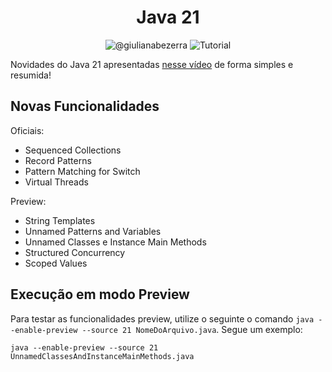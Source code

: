 <h1 align="center">
  Java 21
</h1>

<p align="center">
 <img src="https://img.shields.io/static/v1?label=Youtube&message=@giulianabezerra&color=8257E5&labelColor=000000" alt="@giulianabezerra" />
 <img src="https://img.shields.io/static/v1?label=Tipo&message=Tutorial&color=8257E5&labelColor=000000" alt="Tutorial" />
</p>

Novidades do Java 21 apresentadas [nesse vídeo](https://youtu.be/S0b0CTP4FJM) de forma simples e resumida!

## Novas Funcionalidades

Oficiais:
- Sequenced Collections
- Record Patterns
- Pattern Matching for Switch
- Virtual Threads

Preview:
- String Templates
- Unnamed Patterns and Variables
- Unnamed Classes e Instance Main Methods
- Structured Concurrency
- Scoped Values

## Execução em modo Preview

Para testar as funcionalidades preview, utilize o seguinte o comando `java --enable-preview --source 21 NomeDoArquivo.java`. 
Segue um exemplo:
```
java --enable-preview --source 21 UnnamedClassesAndInstanceMainMethods.java
```